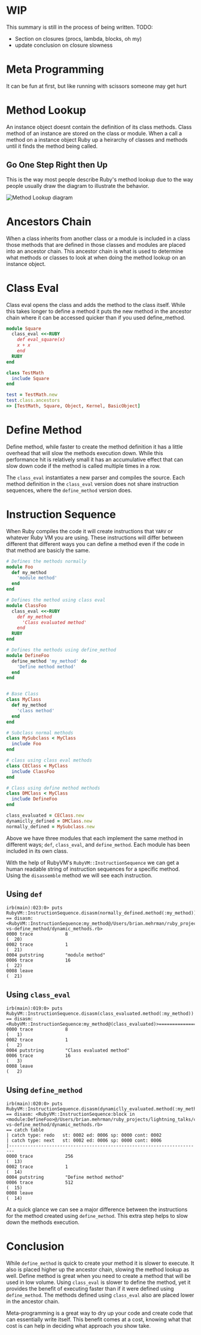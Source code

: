 # WIP
This summary is still in the process of being written.
TODO:

- Section on closures (procs, lambda, blocks, oh my)
- update conclusion on closure slowness

# Meta Programming

It can be fun at first, but like running with scissors someone may get hurt


# Method Lookup
An instance object doesnt contain the definition of its class methods. Class method of an instance are stored on the class or module. When a call a method on a instance object Ruby up a heirarchy of classes and methods until it finds the method being called.

## Go One Step Right then Up
This is the way most people describe Ruby's method lookup due to the way people usually draw the diagram to illustrate the behavior.

![Method Lookup diagram](images/method_lookup.png "Pragmatic Programmers Metaprogramming Ruby Book")

# Ancestors Chain
When a class inherits from another class or a module is included in a class those methods that are defined in those classes and modules are placed into an ancestor chain. This ancestor chain is what is used to determine what methods or classes to look at when doing the method lookup on an instance object.

# Class Eval
Class eval opens the class and adds the method to the class itself. While this takes longer to define a method it puts the new method in the ancestor chain where it can be accessed quicker than if you used define_method.

```RUBY
module Square
  class_eval <<-RUBY
    def eval_square(x)
    x + x
    end
  RUBY
end
```

```RUBY
class TestMath
  include Square
end
```


```RUBY
test = TestMath.new
test.class.ancestors
=> [TestMath, Square, Object, Kernel, BasicObject]
```

# Define Method



Define method, while faster to create the method definition it has a little overhead that will slow the methods execution down. While this performance hit is relatively small it has an accumulative effect that can slow down code if the method is called multiple times in a row.

The `class_eval` instantiates a new parser and compiles the source. Each method definition in the `class_eval` version does not share instruction sequences, where the `define_method` version does.



# Instruction Sequence

When Ruby compiles the code it will create instructions that `YARV` or whatever Ruby VM you are using. These instructions will differ between different that different ways you can define a method even if the code in that method are basicly the same.

```RUBY
# Defines the methods normally
module Foo
  def my_method
    'module method'
  end
end

# Defines the method using class eval
module ClassFoo
  class_eval <<-RUBY
    def my_method
      'Class evaluated method'
    end
  RUBY
end

# Defines the methods using define_method
module DefineFoo
  define_method 'my_method' do
    'Define method method'
  end
end


# Base Class
class MyClass
  def my_method
    'class method'
  end
end

# Subclass normal methods
class MySubclass < MyClass
  include Foo
end

# class using class eval methods
class CEClass < MyClass
  include ClassFoo
end

# Class using define method methods
class DMClass < MyClass
  include DefineFoo
end

class_evaluated = CEClass.new
dynamiclly_defined = DMClass.new
normally_defined = MySubclass.new
```
Above we have three modules that each implement the same method in different ways; `def`, `class_eval`, and `define_method`. Each module has been included in its own class.

With the help of RubyVM's `RubyVM::InstructionSequence` we can get a human readable string of instruction sequences for a specific method. Using the `disassemble` method we will see each instruction.

## Using `def`
```
irb(main):023:0> puts RubyVM::InstructionSequence.disasm(normally_defined.method(:my_method))
== disasm: <RubyVM::InstructionSequence:my_method@/Users/brian.mehrman/ruby_projects/lightning_talks/class_eval-vs-define_method/dynamic_methods.rb>
0000 trace            8                                               (  20)
0002 trace            1                                               (  21)
0004 putstring        "module method"
0006 trace            16                                              (  22)
0008 leave                                                            (  21)
```

## Using `class_eval`
```
irb(main):019:0> puts RubyVM::InstructionSequence.disasm(class_evaluated.method(:my_method))
== disasm: <RubyVM::InstructionSequence:my_method@(class_evaluated)>===============
0000 trace            8                                               (   1)
0002 trace            1                                               (   2)
0004 putstring        "Class evaluated method"
0006 trace            16                                              (   3)
0008 leave                                                            (   2)
```

## Using `define_method`
```
irb(main):020:0> puts RubyVM::InstructionSequence.disasm(dynamiclly_evaluated.method(:my_method))
== disasm: <RubyVM::InstructionSequence:block in <module:DefineFoo>@/Users/brian.mehrman/ruby_projects/lightning_talks/class_eval-vs-define_method/dynamic_methods.rb>
== catch table
| catch type: redo   st: 0002 ed: 0006 sp: 0000 cont: 0002
| catch type: next   st: 0002 ed: 0006 sp: 0000 cont: 0006
|------------------------------------------------------------------------
0000 trace            256                                             (  13)
0002 trace            1                                               (  14)
0004 putstring        "Define method method"
0006 trace            512                                             (  15)
0008 leave                                                            (  14)
```
At a quick glance we can see a major difference between the instructions for the method created using `define_method`. This extra step helps to slow down the methods execution.

# Conclusion

While `define_method` is quick to create your method it is slower to execute. It also is placed higher up the ancestor chain, slowing the method lookup as well. Define method is great when you need to create a method that will be used in low volume. Using `class_eval` is slower to define the method, yet it provides the benefit of executing faster than if it were defined using `define_method`. The methods defined using `class_eval` also are placed lower in the ancestor chain.

Meta-programming is a great way to dry up your code and create code that can essentially write itself. This benefit comes at a cost, knowing what that cost is can help in deciding what approach you show take.
